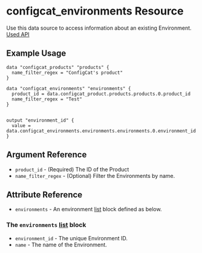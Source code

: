 # configcat_environments Resource

Use this data source to access information about an existing Environment. [Used API](https://api.configcat.com/docs/index.html#operation/get-environments)

## Example Usage

```hcl
data "configcat_products" "products" {
  name_filter_regex = "ConfigCat's product"
}

data "configcat_environments" "environments" {
  product_id = data.configcat_product.products.products.0.product_id
  name_filter_regex = "Test"
}


output "environment_id" {
  value = data.configcat_environments.environments.environments.0.environment_id
}
```

## Argument Reference

* `product_id` - (Required) The ID of the Product
* `name_filter_regex` - (Optional) Filter the Environments by name.

## Attribute Reference

* `environments` - An environment [list](https://www.terraform.io/docs/configuration/types.html#list-) block defined as below.

### The `environments` [list](https://www.terraform.io/docs/configuration/types.html#list-) block

* `environment_id` - The unique Environment ID.
* `name` - The name of the Environment.